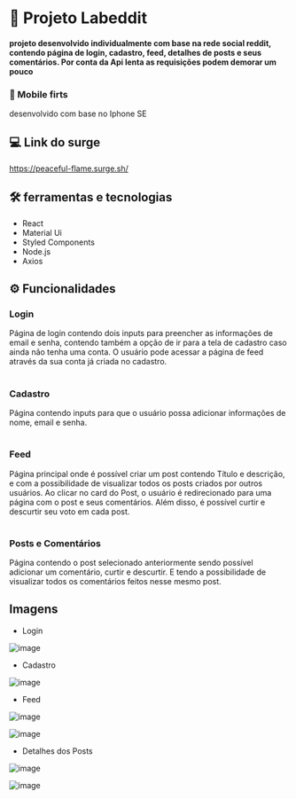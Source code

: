 
   # 🤖 Projeto Labeddit 

<h4>projeto desenvolvido individualmente com base na rede social reddit, contendo página de login, cadastro, feed, detalhes de posts e seus comentários. Por conta da Api lenta as requisições podem demorar um pouco </h4>


### 📱 Mobile firts 

desenvolvido com base no Iphone SE


## 💻 Link do surge

https://peaceful-flame.surge.sh/

## 🛠 ferramentas e tecnologias

* React
* Material Ui
* Styled Components
* Node.js
* Axios

## ⚙️ Funcionalidades

### Login 

Página de login contendo dois inputs para preencher as informações de email e senha, contendo também a opção de ir para a tela de cadastro caso ainda não tenha uma conta. O usuário pode acessar a página de feed através da sua conta já criada no cadastro.
#

### Cadastro

Página contendo inputs para que o usuário possa adicionar informações de nome, email e senha.

#

### Feed

Página principal onde é possível criar um post contendo Título e descrição, e com a possibilidade de visualizar todos os posts criados por outros usuários. Ao clicar no card do Post, o usuário é redirecionado para uma página com o post e seus comentários. Além disso, é possível curtir e descurtir seu voto em cada post.
#

### Posts e Comentários

Página contendo o post selecionado anteriormente sendo possível adicionar um comentário, curtir e descurtir. E tendo a possibilidade de visualizar todos os comentários  feitos nesse mesmo post.



## Imagens

- Login

![image](https://user-images.githubusercontent.com/98767110/174119389-4622d2a7-c32f-4f42-961d-04a383fd8e8e.png)

- Cadastro

![image](https://user-images.githubusercontent.com/98767110/174119698-56f98d58-bc0b-415f-b251-8f6755f571e5.png)

- Feed

![image](https://user-images.githubusercontent.com/98767110/174120655-0d8f8096-3aa0-4793-9b72-a301e905aef2.png)

![image](https://user-images.githubusercontent.com/98767110/174120883-06dfa5e2-7455-4edb-8778-859c51b6ef61.png)

- Detalhes dos Posts

![image](https://user-images.githubusercontent.com/98767110/174121547-0dc66a61-503d-4133-a79d-771ec8b4fac9.png)

![image](https://user-images.githubusercontent.com/98767110/174122042-09ee9557-96d9-4299-8f75-66a42d8c7230.png)



